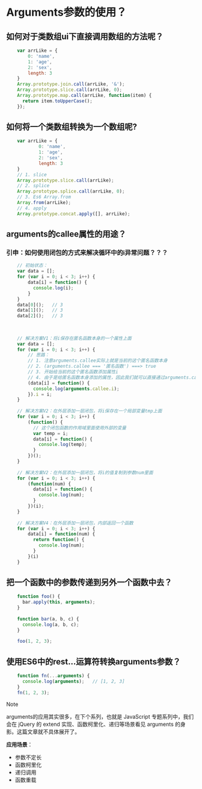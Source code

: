# Arguments参数的使用？
## 如何对于类数组ui下直接调用数组的方法呢？
```js
    var arrLike = {
        0: 'name',
        1: 'age',
        2: 'sex',
        length: 3
    }
    Array.prototype.join.call(arrLike, '&');
    Array.prototype.slice.call(arrLike, 0);
    Array.prototype.map.call(arrLike, function(item) {
      return item.toUpperCase();
    });
```

## 如何将一个类数组转换为一个数组呢?
```js
    var arrLike = {
            0: 'name',
            1: 'age',
            2: 'sex',
            length: 3
    }
    // 1. slice
    Array.prototype.slice.call(arrLike);
    // 2. splice
    Array.prototype.splice.call(arrLike, 0);
    // 3. Es6 Array.from
    Array.from(arrLike);
    // 4. apply
    Array.prototype.concat.apply([], arrLike);
```

## arguments的callee属性的用途？
### 引申：如何使用闭包的方式来解决循环中的i异常问题？？？
```js
    // 初始状态：
    var data = [];
    for (var i = 0; i < 3; i++) {
        data[i] = function() {
          console.log(i);
        }
    }
    data[0]();   // 3
    data[1]();   // 3
    data[2]();   // 3
    
 
    
    // 解决方案V1：将i保存在匿名函数本身的一个属性上面
    var data = [];
    for (var i = 0; i < 3; i++) {
        // 思路：
        // 1. 注意arguments.callee实际上就是当前的这个匿名函数本身
        // 2. (arguments.callee === '匿名函数') ===> true
        // 3. 开始给当前的这个匿名函数添加属性i
        // 4. 由于是给匿名函数本身添加的属性，因此我们就可以直接通过arguments.callee.参数名称的方式获取到目标参数
        (data[i] = function() {
          console.log(arguments.callee.i);
        }).i = i;
    }
   
    // 解决方案V2：在外层添加一层闭包，将i保存在一个局部变量tmp上面
    for (var i = 0; i < 3; i++) {
        (function() {
          // 这个闭包函数的作用域里面使用外部的变量
          var temp = i;
          data[i] = function() {
            console.log(temp);
          }
        })();
    }
    
    // 解决方案V2：在外层添加一层闭包，将i的值复制到参数num里面
    for (var i = 0; i < 3; i++) {
        (function(num) {
          data[i] = function() {
            console.log(num);
          }
        })(i);
    }
    
    // 解决方案V4：在外层添加一层闭包，内部返回一个函数
    for (var i = 0; i < 3; i++) {
        data[i] = function(num) {
          return function() {
            console.log(num);
          }
        }(i)
    }
```

## 把一个函数中的参数传递到另外一个函数中去？
```js
    function foo() {
      bar.apply(this, arguments);
    }
    
    function bar(a, b, c) {
      console.log(a, b, c);
    }
    
    foo(1, 2, 3);
```

## 使用ES6中的rest...运算符转换arguments参数？
```js
    function fn(...arguments) {
      console.log(arguments);   // [1, 2, 3]
    }
    fn(1, 2, 3);
```

> [!NOTE]
> arguments的应用其实很多，在下个系列，也就是 JavaScript 专题系列中，我们会在 jQuery 的 extend 实现、函数柯里化、递归等场景看见 arguments 的身影。这篇文章就不具体展开了。

**应用场景**：
  - 参数不定长
  - 函数柯里化
  - 递归调用
  - 函数重载